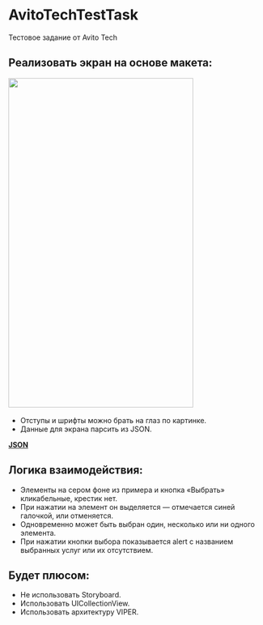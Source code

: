 # AvitoTechTestTask

Тестовое задание от Avito Tech

## Реализовать экран на основе макета:
<img src="https://user-images.githubusercontent.com/101349840/233306364-134f28e4-8d6a-4245-9370-9ffcd74ac739.jpg" width="365" height="650"> &nbsp;&nbsp;&nbsp;

* Отступы и шрифты можно брать на глаз по картинке. 
* Данные для экрана парсить из JSON.

[**JSON**](https://github.com/AlexM-1/AvitoTechTestTask/blob/main/Resources/data.jsonх;;ОЫЩТ;;ъ(реезыЖ//пшергиюсщь/ФдучЬ-1/ФмшещЕусрЕуыеЕфыл/идщи/ьфшт/Куыщгксуы/вфефюоыщт)
)

## Логика взаимодействия: 
* Элементы на сером фоне из примера и кнопка «Выбрать» кликабельные, крестик нет. 
* При нажатии на элемент он выделяется — отмечается синей галочкой, или отменяется. 
* Одновременно может быть выбран один, несколько или ни одного элемента. 
* При нажатии кнопки выбора показывается alert с названием выбранных услуг или их отсутствием.


## Будет плюсом: 
* Не использовать Storyboard. 
* Использовать UICollectionView. 
* Использовать архитектуру VIPER.
